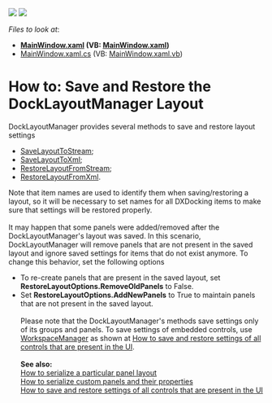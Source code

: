 <!-- default badges list -->
[![](https://img.shields.io/badge/Open_in_DevExpress_Support_Center-FF7200?style=flat-square&logo=DevExpress&logoColor=white)](https://supportcenter.devexpress.com/ticket/details/T326289)
[![](https://img.shields.io/badge/📖_How_to_use_DevExpress_Examples-e9f6fc?style=flat-square)](https://docs.devexpress.com/GeneralInformation/403183)
<!-- default badges end -->
<!-- default file list -->
*Files to look at*:

* **[MainWindow.xaml](./CS/MainWindow.xaml) (VB: [MainWindow.xaml](./VB/MainWindow.xaml))**
* [MainWindow.xaml.cs](./CS/MainWindow.xaml.cs) (VB: [MainWindow.xaml.vb](./VB/MainWindow.xaml.vb))
<!-- default file list end -->
# How to: Save and Restore the DockLayoutManager Layout


<p>DockLayoutManager provides several methods to save and restore layout settings

* <a href="https://documentation.devexpress.com/WPF/DevExpressXpfDockingDockLayoutManager_SaveLayoutToStreamtopic.aspx">SaveLayoutToStream</a>;
* <a href="https://documentation.devexpress.com/WPF/DevExpressXpfDockingDockLayoutManager_SaveLayoutToXmltopic.aspx">SaveLayoutToXml</a>;
* <a href="https://documentation.devexpress.com/WPF/DevExpressXpfDockingDockLayoutManager_RestoreLayoutFromStreamtopic.aspx">RestoreLayoutFromStream</a>;
* <a href="https://documentation.devexpress.com/WPF/DevExpressXpfDockingDockLayoutManager_RestoreLayoutFromXmltopic.aspx">RestoreLayoutFromXml</a>.</p>
<p>Note that item names are used to identify them when saving/restoring a layout, so it will be necessary to set names for all DXDocking items to make sure that settings will be restored properly.<br><br>It may happen that some panels were added/removed after the DockLayoutManager's layout was saved. In this scenario, DockLayoutManager will remove panels that are not present in the saved layout and ignore saved settings for items that do not exist anymore. To change this behavior, set the following options

* To re-create panels that are present in the saved layout, set <strong>RestoreLayoutOptions.RemoveOldPanels</strong> to False.
* Set <strong>RestoreLayoutOptions.AddNewPanels</strong> to True to maintain panels that are not present in the saved layout.<br><br>Please note that the DockLayoutManager's methods save settings only of its groups and panels. To save settings of embedded controls, use <a href="https://documentation.devexpress.com/#WPF/clsDevExpressXpfCoreWorkspaceManagertopic">WorkspaceManager</a> as shown at <a href="https://www.devexpress.com/Support/Center/p/E2272">How to save and restore settings of all controls that are present in the UI</a>.<br><br><strong>See also:<br></strong><a href="https://www.devexpress.com/Support/Center/p/E2320">How to serialize a particular panel layout</a><br><a href="https://www.devexpress.com/Support/Center/p/E2324">How to serialize custom panels and their properties</a><br><a href="https://www.devexpress.com/Support/Center/p/E2272">How to save and restore settings of all controls that are present in the UI</a></p>

<br/>


